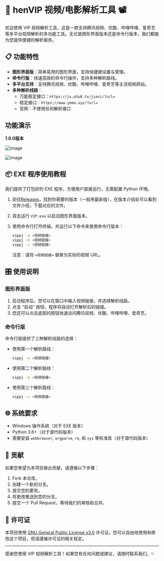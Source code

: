 # 🎥 henVIP 视频/电影解析工具  📽️

欢迎使用 VIP 视频解析工具，这是一款支持腾讯视频、优酷、哔哩哔哩、爱奇艺等多平台视频解析的多功能工具。无论是图形界面版本还是命令行版本，我们都能为您提供便捷的解析服务。

## 📋 功能特性

- **图形界面版**：简单易用的图形界面，支持快捷键设置与管理。
- **命令行版**：快速高效的命令行操作，支持多种解析路线。
- **多平台支持**：支持腾讯视频、优酷、哔哩哔哩、爱奇艺等主流视频网站。
- **多种解析线路**：
  - 万能稳定接口：`https://jx.m3u8.tv/jiexi/?url=`
  - 稳定接口：`https://www.yemu.xyz/?url=`
  - 官网：不使用任何解析接口

## 功能演示

**1.0.0版本**

![image](Image/image-8.png)

![image](Image/image-9.png)



## 📦 EXE 程序使用教程

我们提供了打包好的 EXE 程序，方便用户直接运行，无需配置 Python 环境。

1. 前往[Releases](https://github.com/chenhen666/henVIP/releases)，找到你需要的版本（一般用最新版），在版本介绍处可以看到文件介绍，下载对应的文件。
2. 双击运行 `VIP.exe` 以启动图形界面版本。
3. 使用命令行打开终端，并运行以下命令来使用命令行版本：
   
   ```bash
   vippj -a <视频链接>
   vippj -b <视频链接>
   vippj -c <视频链接>
   ```
   
   注意：请将 `<视频链接>` 替换为实际的视频 URL。

## 🎛️ 使用说明

### 图形界面版

1. 启动程序后，您可以在窗口中输入视频链接，并选择解析线路。
2. 点击 "启动" 按钮，程序将自动打开解析后的链接。
3. 您还可以点击底部的按钮快速访问腾讯视频、优酷、哔哩哔哩、爱奇艺。

### 命令行版

命令行版提供了三种解析线路的选择：

- 使用第一个解析路线：
  
  ```bash
  vippj -a <视频链接>
  ```
- 使用第二个解析路线：
  
  ```bash
  vippj -b <视频链接>
  ```
- 使用第三个解析路线：
  
  ```bash
  vippj -c <视频链接>
  ```

## 🌐 系统要求

- Windows 操作系统（对于 EXE 版本）
- Python 3.6+（对于源代码版本）
- 需要安装 `webbrowser`, `argparse`, `re`, 和 `sys` 等标准库（对于源代码版本）

## 📜 贡献

如果您希望为本项目做出贡献，请遵循以下步骤：

1. Fork 本仓库。
2. 创建一个新的分支。
3. 提交您的更改。
4. 将更改推送到您的分支。
5. 提交一个 Pull Request，等待我们的审核和合并。

## 📜 许可证

本项目使用 [GNU General Public License v3.0](https://www.gnu.org/licenses/gpl-3.0.zh-cn.html) 许可证。您可以自由地使用和修改这个项目，但请遵循许可证的相关规定。

---

感谢您使用 VIP 视频解析工具！如果您有任何问题或建议，请随时联系我们。✨


